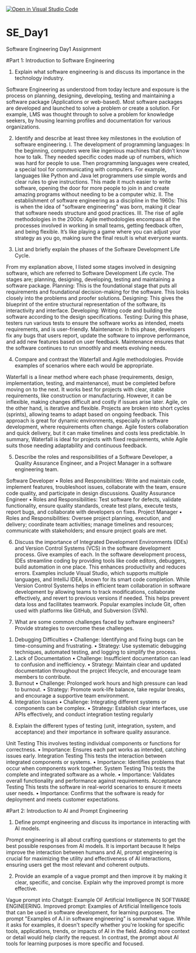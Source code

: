 [![Open in Visual Studio Code](https://classroom.github.com/assets/open-in-vscode-2e0aaae1b6195c2367325f4f02e2d04e9abb55f0b24a779b69b11b9e10269abc.svg)](https://classroom.github.com/online_ide?assignment_repo_id=16185189&assignment_repo_type=AssignmentRepo)
# SE_Day1
Software Engineering Day1 Assignment

#Part 1: Introduction to Software Engineering

1)	Explain what software engineering is and discuss its importance in the technology industry.

   
Software Engineering as understood from today lecture and exposure is the process on planning, designing, developing, testing and maintaining a software package (Applications or web-based). Most software packages are developed and launched to solve a problem or create a solution.
For example, LMS was thought through to solve a problem for knowledge seekers, by housing learning profiles and documentation for various organizations.

2)	Identify and describe at least three key milestones in the evolution of software engineering.
I.	The development of programming languages: In the beginning, computers were like ingenious machines that didn’t know how to talk. They needed specific codes made up of numbers, which was hard for people to use. Then programming languages were created, a special tool for communicating with computers. For example, languages like Python and Java let programmers use simple words and clear rules to give instructions. This made it much easier to write software, opening the door for more people to join in and create amazing programs without needing to be a computer whiz.
II.	The establishment of software engineering as a discipline in the 1960s: This is when the idea of "software engineering" was born, making it clear that software needs structure and good practices.
III.	The rise of agile methodologies in the 2000s: Agile methodologies encompass all the processes involved in working in small teams, getting feedback often, and being flexible. It’s like playing a game where you can adjust your strategy as you go, making sure the final result is what everyone wants.


3) List and briefly explain the phases of the Software Development Life Cycle.
   
From my explanation above, I listed some stages involved in designing software, which are referred to Software Development Life cycle. The stages are; planning, designing, developing, testing and maintaining a software package.
Planning: This is the foundational stage that puts all requirements and foundational decision-making for the software. This looks closely into the problems and proofer solutions.
Designing: This gives the blueprint of the entire structural representation of the software, its interactivity and interface.
Developing: Writing code and building the software according to the design specifications.
Testing: During this phase, testers run various tests to ensure the software works as intended, meets requirements, and is user-friendly.
Maintenance: In this phase, developers fix any bugs that users report, update the software to improve performance, and add new features based on user feedback. Maintenance ensures that the software continues to run smoothly and meets evolving needs.


4) Compare and contrast the Waterfall and Agile methodologies. Provide examples of scenarios where each would be appropriate.
   
Waterfall is a linear method where each phase (requirements, design, implementation, testing, and maintenance), must be completed before moving on to the next. It works best for projects with clear, stable requirements, like construction or manufacturing. However, it can be inflexible, making changes difficult and costly if issues arise later.
Agile, on the other hand, is iterative and flexible. Projects are broken into short cycles (sprints), allowing teams to adapt based on ongoing feedback. This approach is great for dynamic environments, especially in software development, where requirements often change. Agile fosters collaboration and quick delivery, but it can make timelines and costs less predictable.
In summary, Waterfall is ideal for projects with fixed requirements, while Agile suits those needing adaptability and continuous feedback.

5) Describe the roles and responsibilities of a Software Developer, a Quality Assurance Engineer, and a Project Manager in a software engineering team.
   
Software Developer
•	Roles and Responsibilities: Write and maintain code, implement features, troubleshoot issues, collaborate with the team, ensure code quality, and participate in design discussions.
Quality Assurance Engineer
•	Roles and Responsibilities: Test software for defects, validate functionality, ensure quality standards, create test plans, execute tests, report bugs, and collaborate with developers on fixes.
Project Manager
•	Roles and Responsibilities: Oversee project planning, execution, and delivery; coordinate team activities; manage timelines and resources; communicate with stakeholders; and ensure project goals are met.


6) Discuss the importance of Integrated Development Environments (IDEs) and Version Control Systems (VCS) in the software development process. Give examples of each.
In the software development process, IDEs streamline coding by providing tools like code editors, debuggers, build automation in one place. This enhances productivity and reduces errors. Examples include Visual Studio, which supports multiple languages, and IntelliJ IDEA, known for its smart code completion.
While Version Control Systems helps in efficient team collaboration in software development by allowing teams to track modifications, collaborate effectively, and revert to previous versions if needed. This helps prevent data loss and facilitates teamwork. Popular examples include Git, often used with platforms like GitHub, and Subversion (SVN).

7) What are some common challenges faced by software engineers? Provide strategies to overcome these challenges.
1. Debugging Difficulties
•	Challenge: Identifying and fixing bugs can be time-consuming and frustrating.
•	Strategy: Use systematic debugging techniques, automated testing, and logging to simplify the process.
2. Lack of Documentation
•	Challenge: Insufficient documentation can lead to confusion and inefficiency.
•	Strategy: Maintain clear and updated documentation throughout the project lifecycle, and encourage team members to contribute.
3. Burnout
•	Challenge: Prolonged work hours and high pressure can lead to burnout.
•	Strategy: Promote work-life balance, take regular breaks, and encourage a supportive team environment.
4. Integration Issues
•	Challenge: Integrating different systems or components can be complex.
•	Strategy: Establish clear interfaces, use APIs effectively, and conduct integration testing regularly



8) Explain the different types of testing (unit, integration, system, and acceptance) and their importance in software quality assurance.

Unit Testing
This involves testing individual components or functions for correctness.
•	Importance: Ensures each part works as intended, catching issues early.
Integration Testing
This tests the interaction between integrated components or systems.
•	Importance: Identifies problems that occur when components work together.
System Testing
This tests the complete and integrated software as a whole.
•	Importance: Validates overall functionality and performance against requirements.
Acceptance Testing
This tests the software in real-world scenarios to ensure it meets user needs.
•	Importance: Confirms that the software is ready for deployment and meets customer expectations.


#Part 2: Introduction to AI and Prompt Engineering


1) Define prompt engineering and discuss its importance in interacting with AI models.

Prompt engineering is all about crafting questions or statements to get the best possible responses from AI models.
It is important because It helps improve the interaction between humans and AI, prompt engineering is crucial for maximizing the utility and effectiveness of AI interactions, ensuring users get the most relevant and coherent outputs.

2) Provide an example of a vague prompt and then improve it by making it clear, specific, and concise. Explain why the improved prompt is more effective.

Vague prompt into Chatgpt: Example OF Artificial Intelligence IN SOFTWARE ENGINEERING.
Improved prompt: Examples of Artificial Intelligence tools that can be used in software development, for learning purposes.
The prompt "Examples of A.I in software engineering" is somewhat vague. While it asks for examples, it doesn't specify whether you're looking for specific tools, applications, trends, or impacts of AI in the field. Adding more context or detail would help clarify the request.
In contrast, the prompt about AI tools for learning purposes is more specific and focused.


